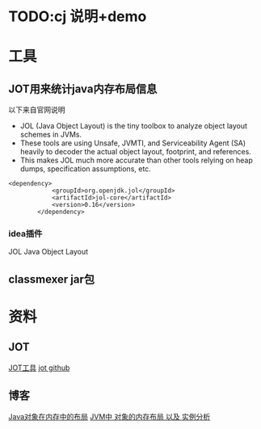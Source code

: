 # TODO:cj 说明+demo


# 工具
## JOT用来统计java内存布局信息
以下来自官网说明
* JOL (Java Object Layout) is the tiny toolbox to analyze object layout schemes in JVMs. 
* These tools are using Unsafe, JVMTI, and Serviceability Agent (SA) heavily to decoder the actual object layout, footprint, and references. 
* This makes JOL much more accurate than other tools relying on heap dumps, specification assumptions, etc.

```shell
<dependency>
            <groupId>org.openjdk.jol</groupId>
            <artifactId>jol-core</artifactId>
            <version>0.16</version>
        </dependency>
```
### idea插件
JOL Java Object Layout

## classmexer jar包



# 资料
## JOT
[JOT工具](http://openjdk.java.net/projects/code-tools/jol/)
[jot github](https://github.com/openjdk/jol)

## 博客
[Java对象在内存中的布局](https://blog.csdn.net/qq_34212276/article/details/117914322)
[JVM中 对象的内存布局 以及 实例分析](https://cloud.tencent.com/developer/article/1152657)